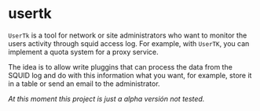 # usertk

`UserTk` is a tool for network or site administrators who want to monitor the 
users activity through squid access log. For example, with `UserTK`, you can
implement a quota system for a proxy service.

The idea is to allow write pluggins that can process the data from the 
SQUID log and do with this information what you want, for example, 
store it in a table or send an email to the administrator.

*At this moment this project is just a alpha versión not tested.*

